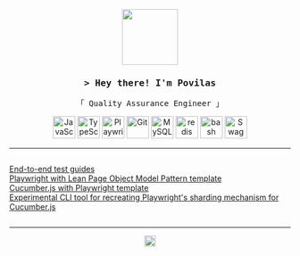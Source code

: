<div id="header" align="center">
  <img src="https://media4.giphy.com/media/v1.Y2lkPTc5MGI3NjExbTBlNnJ4d3lkMnA0a3E0ZWluamsya3drOTM3cTR5djRpZ2xtMnJydSZlcD12MV9pbnRlcm5hbF9naWZfYnlfaWQmY3Q9cw/CAIgh8LKFbIciGx5Qe/giphy.webp" width="100"/>
</div>

<h3 align="center">
    <samp>&gt; Hey there! I'm Povilas</samp>
</h3>
<p align="center"> 
  <samp>
    「 Quality Assurance Engineer 」
  </samp>
</p>

<div align="center">
	<img width="40" src="https://user-images.githubusercontent.com/25181517/117447155-6a868a00-af3d-11eb-9cfe-245df15c9f3f.png" alt="JavaScript" title="JavaScript"/>
	<img width="40" src="https://user-images.githubusercontent.com/25181517/183890598-19a0ac2d-e88a-4005-a8df-1ee36782fde1.png" alt="TypeScript" title="TypeScript"/>
	<img width="40" src="https://github.com/marwin1991/profile-technology-icons/assets/25181517/37cb517e-d059-4cc0-8124-1a72b663167c" alt="Playwright" title="Playwright"/>
	<img width="40" src="https://user-images.githubusercontent.com/25181517/192108372-f71d70ac-7ae6-4c0d-8395-51d8870c2ef0.png" alt="Git" title="Git"/>
	<img width="40" src="https://user-images.githubusercontent.com/25181517/183896128-ec99105a-ec1a-4d85-b08b-1aa1620b2046.png" alt="MySQL" title="MySQL"/>
	<img width="40" src="https://user-images.githubusercontent.com/25181517/182884894-d3fa6ee0-f2b4-4960-9961-64740f533f2a.png" alt="redis" title="redis"/>
	<img width="40" src="https://user-images.githubusercontent.com/25181517/192158606-7c2ef6bd-6e04-47cf-b5bc-da2797cb5bda.png" alt="bash" title="bash"/>
	<img width="40" src="https://user-images.githubusercontent.com/25181517/186711335-a3729606-5a78-4496-9a36-06efcc74f800.png" alt="Swagger" title="Swagger"/>
</div>

<hr />

<div align="center">
  <ul style="list-style-type: none; padding: 0; text-align: left; display: inline-block;">
    <li><a href="https://github.com/LinkPovilas/end-to-end-test-guides">End-to-end test guides</a></li>
    <li><a href="https://github.com/LinkPovilas/playwright-boilerplate">Playwright with Lean Page Object Model Pattern template</a></li>
    <li><a href="https://github.com/LinkPovilas/playwright-cucumber-boilerplate">Cucumber.js with Playwright template</a></li>
    <li><a href="https://github.com/LinkPovilas/pickle-jar-cli">Experimental CLI tool for recreating Playwright's sharding mechanism for Cucumber.js</a></li>
  </ul>
</div>

<hr />

<div id="badges" align="center">
  <a href="https://www.linkedin.com/in/povilas-linkevicius">
    <img height=20 src="https://img.shields.io/badge/LinkedIn-blue?style=for-the-badge&logo=linkedin&logoColor=white" alt="LinkedIn Badge"/>
  </a>
</div>
